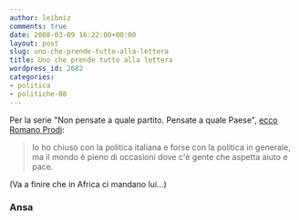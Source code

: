 ```yaml
---
author: leibniz
comments: true
date: 2008-03-09 16:22:00+00:00
layout: post
slug: uno-che-prende-tutto-alla-lettera
title: Uno che prende tutto alla lettera
wordpress_id: 2682
categories:
- politica
- politiche-08
---
```


Per la serie "Non pensate a quale partito. Pensate a quale Paese", [ecco Romano Prodi](http://www.ansa.it/opencms/export/site/visualizza_fdg.html_18938668.html):


> Io ho chiuso con la politica italiana e forse con la politica in generale, ma il mondo è pieno di occasioni dove c'è gente che aspetta aiuto e pace.


(Va a finire che in Africa ci mandano lui...)


### Ansa
